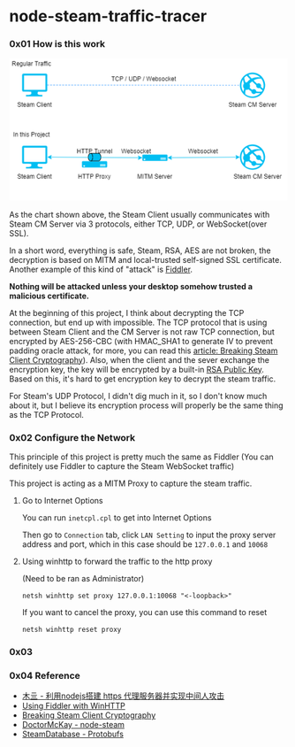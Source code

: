 # node-steam-traffic-tracer

### 0x01 How is this work

![how-this-work](/document/how-this-work-chart.png)

As the chart shown above, the Steam Client usually communicates with
Steam CM Server via 3 protocols, either TCP, UDP, or WebSocket(over SSL).

In a short word, everything is safe, Steam, RSA, AES are not broken,
the decryption is based on MITM and local-trusted self-signed SSL certificate.
Another example of this kind of "attack" is [Fiddler](https://www.telerik.com/fiddler).

**Nothing will be attacked unless your desktop somehow trusted a malicious certificate.**

At the beginning of this project, I think about decrypting the TCP connection,
but end up with impossible. The TCP protocol that is using between Steam Client
and the CM Server is not raw TCP connection, but encrypted by AES-256-CBC
(with HMAC_SHA1 to generate IV to prevent padding oracle attack,
for more, you can read this [article: Breaking Steam Client Cryptography](https://steamdb.info/blog/breaking-steam-client-cryptography/)).
Also, when the client and the sever exchange the encryption key, the key will
be encrypted by a built-in [RSA Public Key](https://github.com/seishun/node-steam-crypto/issues/3).
Based on this, it's hard to get encryption key to decrypt the steam traffic.

For Steam's UDP Protocol, I didn't dig much in it, so I don't know much about it,
but I believe its encryption process will properly be the same thing as the TCP
Protocol.


### 0x02 Configure the Network
This principle of this project is pretty much the same as Fiddler
(You can definitely use Fiddler to capture the Steam WebSocket traffic)

This project is acting as a MITM Proxy to capture the steam traffic.

1. Go to Internet Options
    
    You can run `inetcpl.cpl` to get into Internet Options
   
    Then go to `Connection` tab, click `LAN Setting` to input the
    proxy server address and port, which in this case should be
    `127.0.0.1` and `10068`

2. Using winhttp to forward the traffic to the http proxy
    
    (Need to be ran as Administrator)
    ```shell script
    netsh winhttp set proxy 127.0.0.1:10068 "<-loopback>"
    ```
    If you want to cancel the proxy, you can use this command to reset
    ```shell script
    netsh winhttp reset proxy
    ```

### 0x03

### 0x04 Reference
- [木亖 - 利用nodejs搭建 https 代理服务器并实现中间人攻击](https://juejin.im/post/5cce881ef265da036902a934)
- [Using Fiddler with WinHTTP](https://www.telerik.com/blogs/using-fiddler-with-winhttp)
- [Breaking Steam Client Cryptography](https://steamdb.info/blog/breaking-steam-client-cryptography/)
- [DoctorMcKay - node-steam](https://github.com/DoctorMcKay/node-steam-user)
- [SteamDatabase - Protobufs](https://github.com/SteamDatabase/Protobufs)